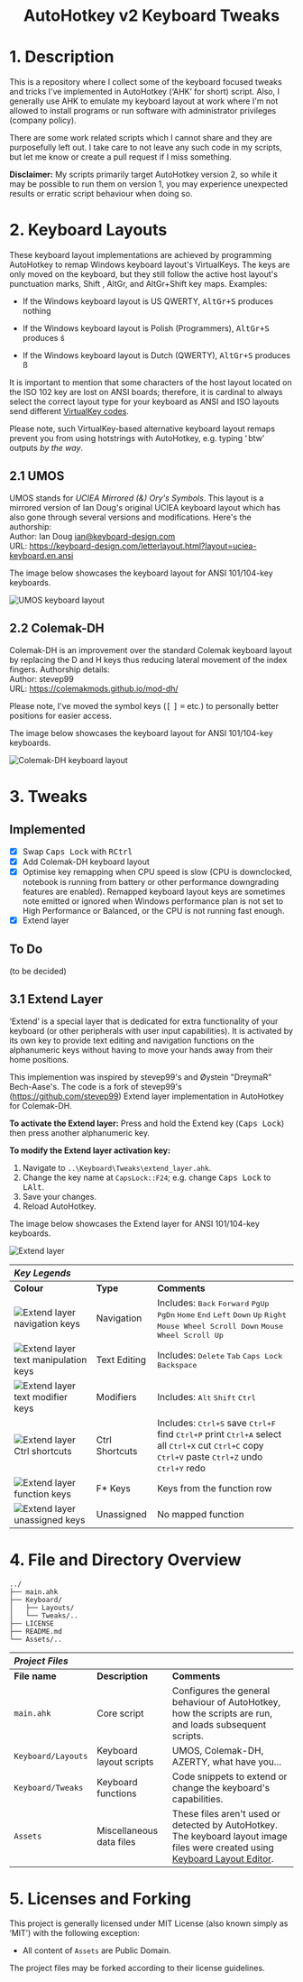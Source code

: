 <h1 align="center">AutoHotkey v2 Keyboard Tweaks</h1>

# 1. Description

This is a repository where I collect some of the keyboard focused tweaks and tricks I've implemented in AutoHotkey (‘AHK’ for short) script. Also, I generally use AHK to emulate my keyboard layout at work where I'm not allowed to install programs or run software with administrator privileges (company policy).

There are some work related scripts which I cannot share and they are purposefully left out. I take care to not leave any such code in my scripts, but let me know or create a pull request if I miss something.

**Disclaimer:** My scripts primarily target AutoHotkey version 2, so while it may be possible to run them on version 1, you may experience unexpected results or erratic script behaviour when doing so.

# 2. Keyboard Layouts

These keyboard layout implementations are achieved by programming AutoHotkey to remap Windows keyboard layout's VirtualKeys. The keys are only moved on the keyboard, but they still follow the active host layout's punctuation marks, Shift , AltGr, and AltGr+Shift key maps. Examples:

* If the Windows keyboard layout is US QWERTY, <kbd>AltGr+S</kbd> produces nothing

* If the Windows keyboard layout is Polish (Programmers), <kbd>AltGr+S</kbd> produces ś

* If the Windows keyboard layout is Dutch (QWERTY), <kbd>AltGr+S</kbd> produces ß

It is important to mention that some characters of the host layout located on the ISO 102 key are lost on ANSI boards; therefore, it is cardinal to always select the correct layout type for your keyboard as ANSI and ISO layouts send different [VirtualKey codes](https://docs.microsoft.com/en-us/windows/win32/inputdev/virtual-key-codes).

Please note, such VirtualKey-based alternative keyboard layout remaps prevent you from using hotstrings with AutoHotkey, e.g. typing ‘ btw’ outputs *by the way*.

## 2.1 UMOS

UMOS stands for *UCIEA Mirrored (&) Ory's Symbols*. This layout is a mirrored version of Ian Doug's original UCIEA keyboard layout which has also gone through several versions and modifications. Here's the authorship:  
Author: Ian Doug <ian@keyboard-design.com>  
URL: https://keyboard-design.com/letterlayout.html?layout=uciea-keyboard.en.ansi

The image below showcases the keyboard layout for ANSI 101/104-key keyboards.

![UMOS keyboard layout](Assets/Images/Keyboard_Layouts/UMOS_ANSI.png)

## 2.2 Colemak-DH

Colemak-DH is an improvement over the standard Colemak keyboard layout by replacing the D and H keys thus reducing lateral movement of the index fingers. Authorship details:  
Author: stevep99  
URL: https://colemakmods.github.io/mod-dh/

Please note, I've moved the symbol keys (<kbd>[</kbd> <kbd>]</kbd> <kbd>=</kbd> etc.) to personally better positions for easier access.

The image below showcases the keyboard layout for ANSI 101/104-key keyboards.

![Colemak-DH keyboard layout](Assets/Images/Keyboard_Layouts/Colemak-DH_ANSI.png)

# 3. Tweaks

## Implemented

- [x] Swap <kbd>Caps Lock</kbd> with <kbd>RCtrl</kbd> 
- [x] Add Colemak-DH keyboard layout
- [x] Optimise key remapping when CPU speed is slow (CPU is downclocked, notebook is running from battery or other performance downgrading features are enabled). Remapped keyboard layout keys are sometimes note emitted or ignored when Windows performance plan is not set to High Performance or Balanced, or the CPU is not running fast enough.
- [x] Extend layer

## To Do

(to be decided)

## 3.1 Extend Layer

‘Extend’ is a special layer that is dedicated for extra functionality of your keyboard (or other peripherals with user input capabilities). It is activated by its own key to provide text editing and navigation functions on the alphanumeric keys without having to move your hands away from their home positions.

This implemention was inspired by stevep99's and Øystein "DreymaR" Bech-Aase's. The code is a fork of stevep99's (https://github.com/stevep99) Extend layer implementation in AutoHotkey for Colemak-DH.

**To activate the Extend layer:** Press and hold the Extend key (<kbd>Caps Lock</kbd>) then press another alphanumeric key.

**To modify the Extend layer activation key:**

1. Navigate to `..\Keyboard\Tweaks\extend_layer.ahk`.
2. Change the key name at `CapsLock::F24`; e.g. change <kbd>Caps Lock</kbd> to <kbd>LAlt</kbd>.
3. Save your changes.
4. Reload AutoHotkey.

The image below showcases the Extend layer for ANSI 101/104-key keyboards.

![Extend layer](Assets/Images/Keyboard_Layers/Extend_Layer_Colemak-DH_ANSI_Colours.png)

| ***Key Legends*** |  |  |
| :--- | :--- | :--- |
| **Colour** | **Type** | **Comments** |
| ![Extend layer navigation keys](Assets/Images/Keyboard_Layers/Extend_Layer_Navigation.png) | Navigation | Includes: <kbd>Back</kbd> <kbd>Forward</kbd> <kbd>PgUp</kbd> <kbd>PgDn</kbd> <kbd>Home</kbd> <kbd>End</kbd> <kbd>Left</kbd> <kbd>Down</kbd> <kbd>Up</kbd> <kbd>Right</kbd> <kbd>Mouse Wheel Scroll Down</kbd> <kbd>Mouse Wheel Scroll Up</kbd> |
| ![Extend layer text manipulation keys](Assets/Images/Keyboard_Layers/Extend_Layer_Text_Manipulation.png) | Text Editing | Includes: <kbd>Delete</kbd> <kbd>Tab</kbd> <kbd>Caps Lock</kbd> <kbd>Backspace</kbd> |
| ![Extend layer text modifier keys](Assets/Images/Keyboard_Layers/Extend_Layer_Modifiers.png) | Modifiers | Includes: <kbd>Alt</kbd> <kbd>Shift</kbd> <kbd>Ctrl</kbd> |
| ![Extend layer Ctrl shortcuts](Assets/Images/Keyboard_Layers/Extend_Layer_Ctrl_Shortcuts.png) | Ctrl Shortcuts | Includes: <kbd>Ctrl+S</kbd> save <kbd>Ctrl+F</kbd> find <kbd>Ctrl+P</kbd> print <kbd>Ctrl+A</kbd> select all <kbd>Ctrl+X</kbd> cut <kbd>Ctrl+C</kbd> copy <kbd>Ctrl+V</kbd> paste <kbd>Ctrl+Z</kbd> undo <kbd>Ctrl+Y</kbd> redo |
| ![Extend layer function keys](Assets/Images/Keyboard_Layers/Extend_Layer_Function.png) | F* Keys | Keys from the function row |
| ![Extend layer unassigned keys](Assets/Images/Keyboard_Layers/Extend_Layer_Unassigned.png) | Unassigned | No mapped function |

# 4. File and Directory Overview

```
../
├── main.ahk
├── Keyboard/
│   ├── Layouts/
│   └── Tweaks/..
├── LICENSE
├── README.md
└── Assets/..
```
| ***Project Files*** |  |  |
| :--- | :--- | :--- |
| **File name** | **Description** | **Comments** |
| `main.ahk` | Core script | Configures the general behaviour of AutoHotkey, how the scripts are run, and loads subsequent scripts. |
| `Keyboard/Layouts` | Keyboard layout scripts | UMOS, Colemak-DH, AZERTY, what have you... |
| `Keyboard/Tweaks` | Keyboard functions | Code snippets to extend or change the keyboard's capabilities.  |
| `Assets` | Miscellaneous data files | These files aren't used or detected by AutoHotkey. The keyboard layout image files were created using [Keyboard Layout Editor](http://keyboard-layout-editor.com). |

# 5. Licenses and Forking

This project is generally licensed under MIT License (also known simply as ‘MIT’) with the following exception:

* All content of `Assets` are Public Domain.

The project files may be forked according to their license guidelines.